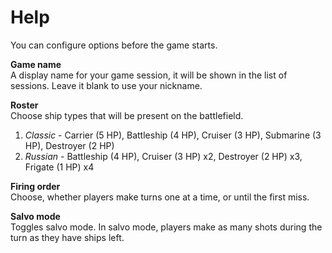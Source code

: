 # Help
You can configure options before the game starts.

**Game name**  
A display name for your game session, it will be shown in the list of sessions. Leave 
it blank to use your nickname.

**Roster**  
Choose ship types that will be present on the battlefield.

1. *Classic* - Carrier (5 HP), Battleship (4 HP), Cruiser (3 HP), Submarine (3 HP), Destroyer (2 HP)
2. *Russian* - Battleship (4 HP), Cruiser (3 HP) x2, Destroyer (2 HP) x3, Frigate (1 HP) x4

**Firing order**  
Choose, whether players make turns one at a time, or until the first miss.

**Salvo mode**  
Toggles salvo mode. In salvo mode, players make as many shots during the turn as they have ships
left.
